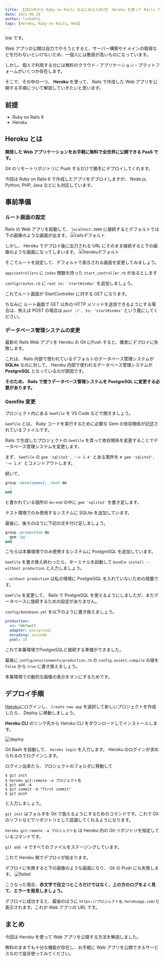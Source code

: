 ```yaml
---
title: 【2021年から Ruby on Rails をはじめる人向け】 Heroku を使って Rails アプリを公開する手順
date: 2021-05-28
author: linkohta
tags: [Heroku, Ruby on Rails, Web]
---
```


link です。

Web アプリの公開は自力でやろうとすると、サーバー構築やドメインの取得などを行わないといけないため、一個人には敷居が高いものになっています。

しかし、個人で利用する分には無料のクラウド・アプリケーション・プラットフォームがいくつか存在します。

そこで、その中の一つ、 **Heroku** を使って、 Rails で作成した Web アプリを公開する手順について解説していきたいと思います。

## 前提

- Ruby on Rails 6
- Heroku

## Heroku とは

**開発した Web アプリケーションをお手軽に無料で全世界に公開できる PaaS です。**

Git のリモートリポジトリに Push するだけで勝手にデプロイしてくれます。

今回は Ruby on Rails 6 で作成したアプリをデプロイしますが、 Node.js, Python, PHP, Java などにも対応しています。

## 事前準備

### ルート画面の設定

Rails の Web アプリを起動して、 `localhost:3000` に接続するとデフォルトでは下の画像のような画面が出ます。
![railsデフォルト](images/heroku-webapp-1.png)

しかし、 Heroku でデプロイ後に出力される URL にそのまま接続すると下の画像のような画面になってしまいます。
![herokuデフォルト](images/heroku-webapp-2.png)

そこでルートを設定して、デフォルトで表示される画面を変更してみましょう。

`app/controllers` に `index` 関数を持った `start_controller.rb` があるとします

`config/routes.rb` に `root to: 'start#index'` を追加しましょう。

これでルート画面が StartController に対する GET になります。

ちなみに ルート画面で GET 以外の HTTP メソッドを送信できるようにする場合は、例えば POST の場合は `post '/', to: 'start#index'` という風にしてください。

### データベース管理システムの変更

最新の Rails Web アプリを Heroku の Git にPush すると、確実にデプロイに失敗します。

これは、 Rails 内部で使われているデフォルトのデータベース管理システムが **SQLite** なのに対して、 Heroku 内部で使われるデータベース管理システムが **PostgreSQL** となっているのが原因です。

**そのため、 Rails で使うデータベース管理システムを PostgreSQL に変更する必要があります。**

### Gemfile 変更

プロジェクト内にある `Gemfile` を VS Code などで開きましょう。

`Gemfile` とは、 Ruby コードを実行するために必要な Gem の依存関係が記述されているファイルです。

Rails で生成したプロジェクトの `Gemfile` を弄って依存関係を変更することでデータベース管理システムを変更します。

まず、 `Gemfile` の `gem 'sqlite3', '~> 1.4'` とある箇所を `# gem 'sqlite3', '~> 1.4'` とコメントアウトします。

続いて、
```rb
group :development, :test do
  :
end
```
と書かれている個所の `do~end` の中に `gem 'sqlite3'` を書き足します。

テスト環境でのみ使用するシステムに SQLite を追加しています。

最後に、後ろのほうに下記の文を付け足しましょう。
```rb
group :production do
  gem 'pg'
end
```

こちらは本番環境でのみ使用するシステムに PostgreSQL を追加しています。

`Gemfile` を書き換え終わったら、ターミナルを起動して `bundle install --without production` と入力しましょう。

`--without production` は私の環境に PostgreSQL を入れていないための措置です。

`Gemfile` を変更して、 Rails で PostgreSQL を使えるようにしましたが、まだデータベースに接続するための設定がありません。

`config/datebase.yml` を以下のように書き換えましょう。
```yml
production:
  <<: *default
  adapter: postgresql
  encoding: unicode
  pool: 10
```
これで本番環境でPostgreSQLと接続する準備ができました。

最後に `config/environments/production.rb` の `config.assets.compile` の値を `false` から `true` に書き換えましょう。

本番環境での動的な画像の表示をオンにするためです。

## デプロイ手順
[Heroku](https://id.heroku.com/login)にログインし、 `Create new app` を選択して新しいプロジェクトを作成したら、 Deploy に移動しましょう。

**Heroku CLI** のリンク先から Heroku CLI をダウンロードしてインストールします。

![deploy](images/heroku-webapp-3.png)

Git Bash を起動して、 `heroku login` を入力します。 Heroku のログインが求められるのでログインします。

ログイン出来たら、プロジェクトのフォルダに移動して
```
$ git init
$ heroku git:remote -a プロジェクト名
$ git add -A
$ git commit -m "first commit"
$ git push
```
と入力しましょう。

`git init` はフォルダを Git で扱えるようにするためのコマンドです。これで Git のソフトなどでリポジトリとして認識してくれるようになります。

`heroku git:remote -a プロジェクト名` は Heroku 内の Git リポジトリを指定しているコマンドです。

`git add -A` ですべてのファイルをステージングしています。

これで Heroku 側でデプロイが始まります。

デプロイに失敗すると下の画像のような画面になり、 Git の Push にも失敗します。
![failed](images/heroku-webapp-4.png)

こうなった場合、**赤文字で目立つところだけではなく、上の方のログをよく見て、エラーを発見しましょう。**

デプロイに成功すると、最後のほうに `https://プロジェクト名.herokuapp.com/`と表示されます。これが Web アプリの URL です。

## まとめ

今回は Heroku を使って Web アプリを公開する方法を解説しました。

無料のままでも十分な機能が存在し、お手軽に Web アプリを公開できるサービスなので是非使ってみてください。